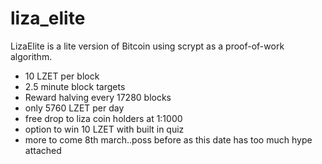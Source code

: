 # liza_elite
LizaElite is a lite version of Bitcoin using scrypt as a proof-of-work algorithm.
 - 10 LZET per block
 - 2.5 minute block targets
 - Reward halving every 17280 blocks
 - only 5760 LZET per day
 - free drop to liza coin holders at 1:1000
 - option to win 10 LZET with built in quiz
 - more to come 8th march..poss before as this date has too much hype attached
